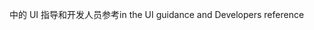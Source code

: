 <span data-ttu-id="05866-101">中的 UI 指导和开发人员参考</span><span class="sxs-lookup"><span data-stu-id="05866-101">in the UI guidance and Developers reference</span></span>